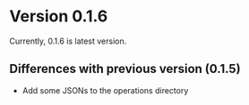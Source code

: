 # Version 0.1.6

Currently, 0.1.6 is latest version.  

## Differences with previous version (0.1.5)

* Add some JSONs to the operations directory 
